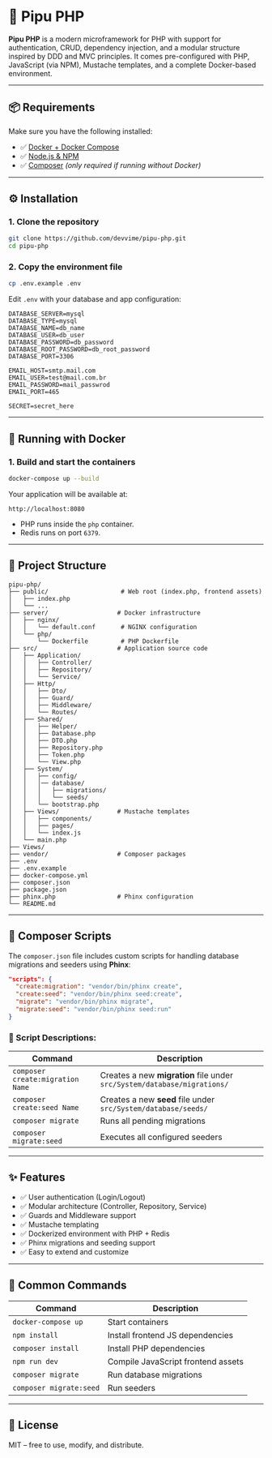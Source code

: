 # 🚀 Pipu PHP

**Pipu PHP** is a modern microframework for PHP with support for authentication, CRUD, dependency injection, and a modular structure inspired by DDD and MVC principles. It comes pre-configured with PHP, JavaScript (via NPM), Mustache templates, and a complete Docker-based environment.

---

## 📦 Requirements

Make sure you have the following installed:

* ✅ [Docker + Docker Compose](https://docs.docker.com/compose/)
* ✅ [Node.js & NPM](https://nodejs.org/)
* ✅ [Composer](https://getcomposer.org/) *(only required if running without Docker)*

---

## ⚙️ Installation

### 1. Clone the repository

```bash
git clone https://github.com/devvime/pipu-php.git
cd pipu-php
```

### 2. Copy the environment file

```bash
cp .env.example .env
```

Edit `.env` with your database and app configuration:

```env
DATABASE_SERVER=mysql
DATABASE_TYPE=mysql
DATABASE_NAME=db_name
DATABASE_USER=db_user
DATABASE_PASSWORD=db_password
DATABASE_ROOT_PASSWORD=db_root_password
DATABASE_PORT=3306

EMAIL_HOST=smtp.mail.com
EMAIL_USER=test@mail.com.br
EMAIL_PASSWORD=mail_passwrod
EMAIL_PORT=465

SECRET=secret_here
```

---

## 🐳 Running with Docker

### 1. Build and start the containers

```bash
docker-compose up --build
```

Your application will be available at:

```
http://localhost:8080
```

* PHP runs inside the `php` container.
* Redis runs on port `6379`.

---

## 📁 Project Structure

```
pipu-php/
├── public/                    # Web root (index.php, frontend assets)
│   ├── index.php
│   └── ...
├── server/                   # Docker infrastructure
│   ├── nginx/
│   │   └── default.conf       # NGINX configuration
│   └── php/
│       └── Dockerfile         # PHP Dockerfile
├── src/                      # Application source code
│   ├── Application/
│   │   ├── Controller/
│   │   ├── Repository/
│   │   └── Service/
│   ├── Http/
│   │   ├── Dto/
│   │   ├── Guard/
│   │   ├── Middleware/
│   │   └── Routes/
│   ├── Shared/
│   │   ├── Helper/
│   │   ├── Database.php
│   │   ├── DTO.php
│   │   ├── Repository.php
│   │   ├── Token.php
│   │   └── View.php
│   ├── System/
│   │   ├── config/
│   │   │── database/
│   │   │   ├── migrations/
│   │   │   └── seeds/
│   │   └── bootstrap.php
│   ├── Views/                # Mustache templates
│   │   ├── components/
│   │   ├── pages/
│   │   └── index.js
│   └── main.php
├── Views/
├── vendor/                   # Composer packages
├── .env
├── .env.example
├── docker-compose.yml
├── composer.json
├── package.json
├── phinx.php                 # Phinx configuration
└── README.md
```

---

## 🧪 Composer Scripts

The `composer.json` file includes custom scripts for handling database migrations and seeders using **Phinx**:

```json
"scripts": {
  "create:migration": "vendor/bin/phinx create",
  "create:seed": "vendor/bin/phinx seed:create",
  "migrate": "vendor/bin/phinx migrate",
  "migrate:seed": "vendor/bin/phinx seed:run"
}
```

### 📘 Script Descriptions:

| Command                          | Description                                                              |
| -------------------------------- | ------------------------------------------------------------------------ |
| `composer create:migration Name` | Creates a new **migration** file under `src/System/database/migrations/` |
| `composer create:seed Name`      | Creates a new **seed** file under `src/System/database/seeds/`           |
| `composer migrate`               | Runs all pending migrations                                              |
| `composer migrate:seed`          | Executes all configured seeders                                          |

---

## ✨ Features

* ✅ User authentication (Login/Logout)
* ✅ Modular architecture (Controller, Repository, Service)
* ✅ Guards and Middleware support
* ✅ Mustache templating
* ✅ Dockerized environment with PHP + Redis
* ✅ Phinx migrations and seeding support
* ✅ Easy to extend and customize

---

## 🧰 Common Commands

| Command                 | Description                        |
| ----------------------- | ---------------------------------- |
| `docker-compose up`     | Start containers                   |
| `npm install`           | Install frontend JS dependencies   |
| `composer install`      | Install PHP dependencies           |
| `npm run dev`           | Compile JavaScript frontend assets |
| `composer migrate`      | Run database migrations            |
| `composer migrate:seed` | Run seeders                        |

---

## 📌 License

MIT – free to use, modify, and distribute.
